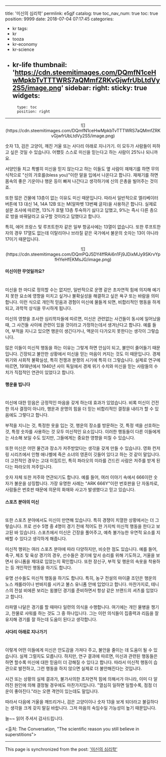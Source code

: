
---
title: '미신의 심리학'
permlink: e5gjf
catalog: true
toc_nav_num: true
toc: true
position: 9999
date: 2018-07-04 07:17:45
categories:
- kr
tags:
- kr
- tooza
- kr-economy
- kr-science
- kr-life
thumbnail: 'https://cdn.steemitimages.com/DQmfN1ceHwMpkbTvTTTWRS7aQMmfZRKvGjwfrUbLtdVy2S5/image.png'
sidebar:
    right:
        sticky: true
widgets:
    -
        type: toc
        position: right
---


<center>
![](https://cdn.steemitimages.com/DQmfN1ceHwMpkbTvTTTWRS7aQMmfZRKvGjwfrUbLtdVy2S5/image.png)
</center>

숫자 13, 검은 고양이, 깨진 거울 또는 사다리 아래로 지나가기. 이 모두가 사람들이 피하고 싶은 것일 수 있습니다.  어쨌듯 스스로 미신을 믿는다고 하는 사람이 25%나 되니까요. 

서양인들 치고 특별히 미신을 믿지 않는다고 하는 이들도 옆 사람이 재채기를 하면 무의식적으로 "신의 가호를(bless you)"이란 말을 입에서 나온다고 합니다. 재채기를 하면 몸속의 좋은 기운이나 행운 등이 빠져 나간다고 생각하기에 
 신의 은총을 빌어주는 것이죠. 

또한 많은 건물에 13층이 없는 이유도 미신 때문입니다. 따라서 일반적으로 엘리베이터 버튼에 13 대신 14, 14A 12B 또는 M(알파벳 13번째 글자)을 사용하곤 합니다. 실제로 설문 조사에 따르면, 13%가 호텔 13층 투숙하기 싫다고 답했고, 9%는 즉시 다른 층으로 방을 바꿔달라고 요구할 것이라고 답했다고 합니다.

특히, 에어 프랑스 및 루프트한자 같은 일부 항공사에는 13열이 없습니다. 또한 루프트한자의 경우 17열도 없는데 이탈리아나 브라질 같은 국가에서 불운의 숫자는 13이 아니라 17이기 때문입니다. 

<center>
![](https://cdn.steemitimages.com/DQmPQJ5DY4ffRAi6n1Fj9JDixMJy9SKrvYpfHYeHfEKMsJG/image.png)
</center>

#### 미신이란 무엇일까요?
#
미신을 한 마디로 정의할 수는 없지만, 일반적으로 운명 같은 초자연적 힘에 의지해 예기치 못한 요소에 영향을 미치고 싶거나 불확실성을 해결하고 싶은 욕구 또는 바람을 의미합니다. 이런 식으로 개인적 믿음과 경험이 미신에 물들게 되면, 비합리적인 행동을 하게 되고, 과학적 상식을 무시하게 됩니다.

미신의 영향을 조사한 심리학자들에 따르면, 미신은 관련없는 사건들이 동시에 일어났을 때, 그 사건들 사이에 관련이 있을 것이라고 가정하는데서 생겨난다고 합니다. 예를 들어, 부적을 지니고 있으면 행운이 생긴다거나, 액운이 다가오지 못한다는 생각이 그렇습니다. 

많은 이들이 미신적 행동을 하는 이유는 그렇게 하면 안심이 되고, 불안이 줄어들기 때문입니다. 긴장되고 불안한 상황에서 미신을 믿는 마음이 커지는 것도 이 때문입니다. 경제 위기와 사회적 불확실성, 특히 전쟁과 분쟁의 시기에 특히 더 그렇습니다. 실제로 연구에 따르면, 1918년에서 1940년 사이 독일에서 경제 위기 수치와 미신을 믿는 사람들의 수치가 직접적인 연관이 있었다고 합니다. 

#### 행운을 빕니다
#
미신에 대한 믿음은 긍정적인 마음을 갖게 하는데 효과가 있었습니다. 비록 미신이 건전한 의사 결정이 아니라, 행운과 운명의 힘을 더 믿는 비합리적인 결정을 내리가 할 수 있음에도 그렇다고 합니다.

부적을 지니는 것, 특정한 옷을 입는 것, 행운의 장소를 방문하는 것, 특정 색을 선호하는 것, 특정 숫자를 사용하는 것 모두 미신적인 요소입니다. 이러한 행동들이 다른 이들에게는 사소해 보일 수도 있지만, 그들에게는 중요한 영향을 미칠 수 있습니다.

또한 미신은 어떤 물건과 장소가 저주받았다는 생각을 갖게 만들 수 있습니다. 영화 컨저링 시리즈에서 인형 애나벨에 죽은 소녀의 영혼이 깃들어 있다고 하는 것 같이 말입니다. 더 고전적인 경우는 고대 이집트인, 특히 파라오의 미라를 건드린 사람은 저주를 받게 된다는 파라오의 저주입니다.

숫자 자체 또한 저주와 연관되기도 합니다. 예를 들어, 여러 이야기 속에서 666이란 숫자가 불운을 상징합니다. 가장 유명한 사례는  "ARK 666Y"이란 번호판을 단 자동차로, 사람들은 번호판 때문에 의문의 화재와 사고가 발생했다고 믿고 있습니다.

#### 스포츠 분야의 미신
#
또한 스포츠 분야에서도 미신이 만연해 있습니다. 특히 경쟁이 치열한 상황에서는 더 그렇습니다.  프로 선수 5명 중 4명이 경기 전에 적어도 한 가지씩 미신적 행동을 한다고 보고된 바 있습니다. 스포츠에서 미신은 긴장을 풀어주고, 예측 불가능한 우연적 요소를 지배할 수 있다고 생각하게 해줍니다. 

미신적 행위는 여러 스포츠 분야에 따라 다양하지만, 비슷한 점도 있습니다. 예를 들어, 축구, 체조 및 육상 경기의 경우, 선수들은 경기에 앞서 승리를 위해 기도하고, 거울을 보면서 유니폼을 제대로 입었는지 확인합니다. 또한 장신구, 부적 및 행운의 속옷을   착용하는 등 개인적인 행동을 하기도 합니다.

유명 선수들도 미신적 행동을 하기도 합니다. 특히, 농구 전설의 마이클 조던은 행운의 노스 캐롤라이나 반바지를 시카고 불스 유니폼 안에 입었다고 합니다. 마찬가지로, 테니스의 전설  비에른 보리는 윔블던 경기를 준비하면서 항상 같은 브랜드의 셔츠를 입었다고 합니다.

라파엘 나달은 경기를 할 때마다 일련의 의식을 수행합니다. 여기에는 개인 물병을 챙기고, 찬물로 샤워를 하는 것도 그 중 하나입니다. 그는 이런 의식들이 집중력과 리듬을 잘 유지해 경기를 잘 하는데 도움이 된다고 생각합니다. 

#### 사다리 아래로 지나가기
#
이렇게 어떤 이들에게 미신은 안도감을 가져다 주고, 불안을 줄이는 데 도움이 될 수 있습니다. 실제 그럴지도 모릅니다. 하지만, 연구 결과에 따르면, 미신과 관련된 행동들은 하면 할수록 미신에 대한 믿음이 더 강해질 수 있다고 합니다.  따라서 미신적 행동이 습관으로 발전하고, 그런 행동을 하지 않으면 실제로 더 불안해진다는 것입니다. 

사건 또는 상황의 실제 결과가, 불가사의한 초자연적 힘에 의해서가 아니라, 이미 다 알려진 원인에 의해 결정될 경우에도 마찬가지입니다. "열심히 일하면 일할수록, 점점 더 운이 좋아진다."라는 오랜 격언이 있는데도 말입니다. 

따라서 다음에 거울을 깨뜨리거나, 검은 고양이이나 숫자 13을 보게 되더라고 불길하다는 생각을 크게 갖지 말길 바랍니다. 그저 마음의 속임수일 가능성이 높기 때문입니다.

늘~~ 읽어 주셔서 감사드립니다.

<출처: The Conversation, "The scientific reason you still believe in superstitions">

- - -

This page is synchronized from the post: ['미신의 심리학'](https://steemit.com/@pius.pius/e5gjf)
